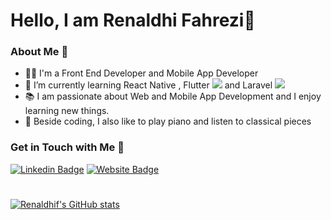 # Hello, I am Renaldhi Fahrezi👋

### About Me 🌟

- 👨‍💻 I'm a Front End Developer and Mobile App Developer</br>
- 🌱 I’m currently learning React Native <a  href="https://icons8.com/icon/123603/react-native"></a>, Flutter <img src="https://img.icons8.com/color/24/000000/flutter.png"/> and Laravel <img src="https://img.icons8.com/fluency/24/null/laravel.png"/>
- 📚 I am passionate about Web and Mobile App Development and I enjoy learning new things. </br>
- 🎹 Beside coding, I also like to play piano and listen to classical pieces </br>

### Get in Touch with Me 📧
[![Linkedin Badge](https://img.shields.io/badge/-RenaldhiFahrezi-blue?style=flat-square&logo=Linkedin&logoColor=white&link=https://www.linkedin.com/in/renaldhif/)](https://www.linkedin.com/in/renaldhif/)
[![Website Badge](https://img.shields.io/badge/-renaldhif.vercel.app-e34f26?style=flat-square&logo=HTML5&logoColor=white&link=https://renaldhif.vercel.app/)](https://renaldhif.vercel.app/)

#
[![Renaldhif's GitHub stats](https://github-readme-stats.vercel.app/api?username=renaldhif&theme=dark&show_icons=true)](https://github.com/renaldhif/github-readme-stats)

<!-- Flutter Icon
 <a target="_blank" href="https://icons8.com/icon/7I3BjCqe9rjG/flutter">Flutter icon by Icons8</a>
-->

